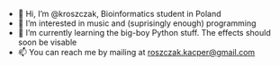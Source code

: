 - 👋 Hi, I’m @kroszczak, Bioinformatics student in Poland
- 👀 I’m interested in music and (suprisingly enough) programming
- 🌱 I’m currently learning the big-boy Python stuff. The effects should soon be visable
- 📫 You can reach me by mailing at roszczak.kacper@gmail.com
<!---
kroszczak/kroszczak is a ✨ special ✨ repository because its `README.md` (this file) appears on your GitHub profile.
You can click the Preview link to take a look at your changes.
--->
